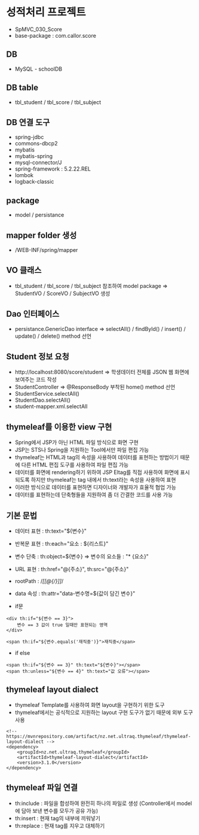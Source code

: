# 성적처리 프로젝트
* SpMVC_030_Score
* base-package : com.callor.score

## DB
* MySQL - schoolDB

## DB table
* tbl_student / tbl_score / tbl_subject

## DB 연결 도구
* spring-jdbc
* commons-dbcp2
* mybatis
* mybatis-spring
* mysql-connector/J
* spring-framework : 5.2.22.REL
* lombok
* logback-classic

## package
* model / persistance 

## mapper folder 생성
* /WEB-INF/spring/mapper

## VO 클래스
* tbl_student / tbl_score / tbl_subject 참조하여 model package => StudentVO / ScoreVO / SubjectVO 생성

## Dao 인터페이스
* persistance.GenericDao interface => selectAll() / findById() / insert() / update() / delete() method 선언

## Student 정보 요청
* http://localhost:8080/score/student => 학생데이터 전체를 JSON 웹 화면에 보여주는 코드 작성
* StudentController => @ResponseBody 부착된 home() method 선언
* StudentService.selectAll()
* StudentDao.selectAll()
* student-mapper.xml.selectAll

## thymeleaf를 이용한 view 구현
* Spring에서 JSP가 아닌 HTML 파일 방식으로 화면 구현
* JSP는 STS나 Spring을 지원하는 Tool에서만 파일 편집 가능
* thymeleaf는 HTML과 tag의 속성을 사용하여 데이터를 표현하는 방법이기 때문에 다른 HTML 편집 도구를 사용하여 파일 편집 가능
* 데이터를 화면에 rendering하기 위하여 JSP Eltag를 직접 사용하여 화면에 표시되도록 하지만 thymeleaf는 tag 내에서 th:text라는 속성을 사용하여 표현
* 이러한 방식으로 데이터를 표현하면 디자이너와 개발자가 효율적 협업 가능
* 데이터를 표현하는데 단축형들을 지원하여 좀 더 간결한 코드를 사용 가능

## 기본 문법
* 데이터 표현 : th:text="${변수}"
* 반복문 표현 : th:each="요소 : ${리스트}"
* 변수 단축 : th:object=${변수} => 변수의 요소들 : "* {요소}"
* URL 표현 : th:href="@{주소}", th:src="@{주소}"
* rootPath : /*[[@{/}]]*/
* data 속성 : th:attr="data-변수명=${값이 담긴 변수}"

* if문
```
<div th:if="${변수 == 3}">
	변수 == 3 값이 true 일때만 표현되는 영역
</div>

<span th:if="${변수.equals('재직중')}">재직중</span>

```
* if else
```
<span th:if="${변수 == 3}" th:text="${변수}"></span>
<span th:unless="${변수 == 4}" th:text="값 오류"></span>
```

## thymeleaf layout dialect
* thymeleaf Template를 사용하여 화면 layout을 구현하기 위한 도구
* thymeleaf에서는 공식적으로 지원하는 layout 구현 도구가 없기 때문에 외부 도구 사용
```
<!-- https://mvnrepository.com/artifact/nz.net.ultraq.thymeleaf/thymeleaf-layout-dialect -->
<dependency>
    <groupId>nz.net.ultraq.thymeleaf</groupId>
    <artifactId>thymeleaf-layout-dialect</artifactId>
    <version>3.1.0</version>
</dependency>
```

## thymeleaf 파일 연결
* th:include : 파일을 합성하여 완전히 하나의 파일로 생성 (Controller에서 model에 담아 보낸 변수를 모두가 공유 가능)
* th:insert : 현재 tag의 내부에 끼워넣기
* th:replace : 현재 tag를 지우고 대체하기